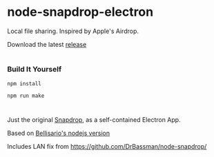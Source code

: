 # node-snapdrop-electron

Local file sharing. Inspired by Apple's Airdrop.

Download the latest [release](https://github.com/JustSch/node-snapdrop-electron/releases/latest)

#
### Build It Yourself

```bash
npm install
```

```bash
npm run make
```
#

Just the original [Snapdrop](https://github.com/RobinLinus/Snapdrop), as a self-contained Electron App.

Based on [Bellisario's nodejs version](https://github.com/Bellisario/node-snapdrop)

Includes LAN fix from https://github.com/DrBassman/node-snapdrop/

